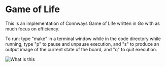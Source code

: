 # Game of Life
 
This is an implementation of Connways Game of Life written in Go with as much focus on efficiency.

To run:
type "make" in a terminal window while in the code directory
while running, type "p" to pause and unpause execution, and "s" to produce an output image of the current state of the board, and
"q" to quit execution.

![What is this](images/img2.pgm)

